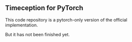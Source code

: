 ## Timeception for PyTorch

This code repository is a pytorch-only version of the official implementation. 

But it has not been finished yet.



